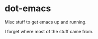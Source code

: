 dot-emacs
=========

Misc stuff to get emacs up and running.

I forget where most of the stuff came from.
